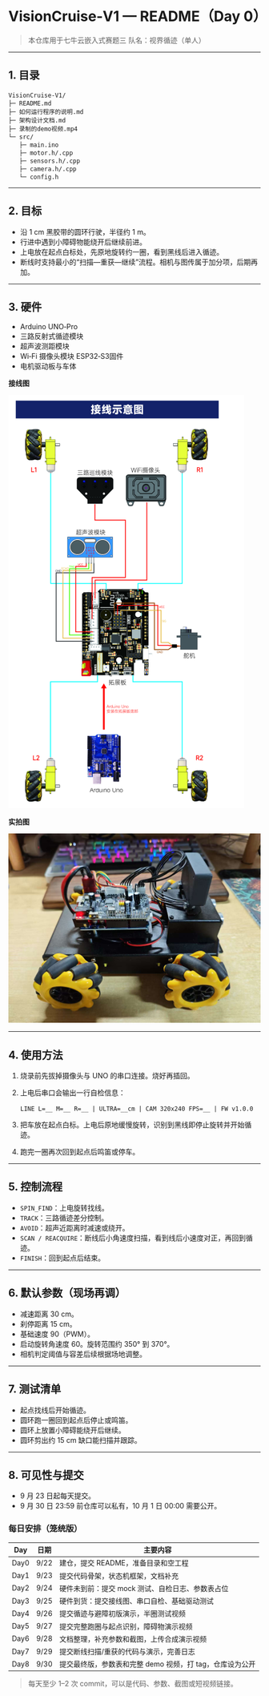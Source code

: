 # VisionCruise‑V1 — README（Day 0）

> 本仓库用于七牛云嵌入式赛题三
> 队名：视界循迹（单人）

---

## 1. 目录

```
VisionCruise‑V1/
├─ README.md
├─ 如何运行程序的说明.md
├─ 架构设计文档.md
├─ 录制的demo视频.mp4
└─ src/
   ├─ main.ino
   ├─ motor.h/.cpp
   ├─ sensors.h/.cpp
   ├─ camera.h/.cpp
   └─ config.h
```

---

## 2. 目标

* 沿 1 cm 黑胶带的圆环行驶，半径约 1 m。
* 行进中遇到小障碍物能绕开后继续前进。
* 上电放在起点白标处，先原地旋转约一圈，看到黑线后进入循迹。
* 断线时支持最小的“扫描—重获—继续”流程。相机与图传属于加分项，后期再加。

---

## 3. 硬件

* Arduino UNO‑Pro
* 三路反射式循迹模块
* 超声波测距模块
* Wi‑Fi 摄像头模块 ESP32‑S3固件
* 电机驱动板与车体

**接线图**

![Wiring](image/接线示意图.png)

**实拍图**

![Car](image/小车实拍图.jpg)

---

## 4. 使用方法

1. 烧录前先拔掉摄像头与 UNO 的串口连接。烧好再插回。
2. 上电后串口会输出一行自检信息：

   ```
   LINE L=__ M=__ R=__ | ULTRA=__cm | CAM 320x240 FPS=__ | FW v1.0.0
   ```
3. 把车放在起点白标。上电后原地缓慢旋转，识别到黑线即停止旋转并开始循迹。
4. 跑完一圈再次回到起点后鸣笛或停车。

---

## 5. 控制流程

* `SPIN_FIND`：上电旋转找线。
* `TRACK`：三路循迹差分控制。
* `AVOID`：超声近距离时减速或绕开。
* `SCAN / REACQUIRE`：断线后小角速度扫描，看到线后小速度对正，再回到循迹。
* `FINISH`：回到起点后结束。

---

## 6. 默认参数（现场再调）

* 减速距离 30 cm。
* 刹停距离 15 cm。
* 基础速度 90（PWM）。
* 启动旋转角速度 60。旋转范围约 350° 到 370°。
* 相机判定阈值与容差后续根据场地调整。

---

## 7. 测试清单

* 起点找线后开始循迹。
* 圆环跑一圈回到起点后停止或鸣笛。
* 圆环上放置小障碍能绕开后继续。
* 圆环剪出约 15 cm 缺口能扫描并跟踪。

---

## 8. 可见性与提交

* 9 月 23 日起每天提交。
* 9 月 30 日 23:59 前仓库可以私有，10 月 1 日 00:00 需要公开。

### 每日安排（笼统版）

| Day  | 日期   | 主要内容                              |
| ---- | ---- | --------------------------------- |
| Day0 | 9/22 | 建仓，提交 README，准备目录和空工程             |
| Day1 | 9/23 | 提交代码骨架，状态机框架，文档补充                 |
| Day2 | 9/24 | 硬件未到前：提交 mock 测试、自检日志、参数表占位       |
| Day3 | 9/25 | 硬件到货：提交接线图、串口自检、基础驱动测试            |
| Day4 | 9/26 | 提交循迹与避障初版演示，半圈测试视频                |
| Day5 | 9/27 | 提交完整跑圈与起点识别，障碍物演示视频               |
| Day6 | 9/28 | 文档整理，补充参数和截图，上传合成演示视频             |
| Day7 | 9/29 | 提交断线扫描/重获的代码与演示，完善日志              |
| Day8 | 9/30 | 提交最终版，参数表和完整 demo 视频，打 tag，仓库设为公开 |

> 每天至少 1–2 次 commit，可以是代码、参数、截图或短视频链接。
